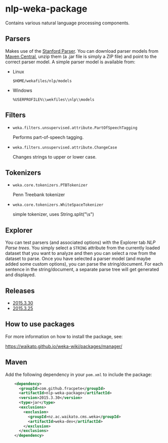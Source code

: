 nlp-weka-package
================

Contains various natural language processing components.

Parsers
-------

Makes use of the [Stanford Parser](http://nlp.stanford.edu/software/). You can download parser models from [Maven Central](http://search.maven.org/remotecontent?filepath=edu/stanford/nlp/stanford-parser/3.4.1/stanford-parser-3.4.1-models.jar), unzip them (a .jar file is simply a ZIP file) and point to the correct parser model. A simple parser model is available from:

* Linux

  `$HOME/wekafiles/nlp/models`

* Windows

  `%USERPROFILE%\\wekfiles\\nlp\\models`

Filters
-------

* `weka.filters.unsupervised.attribute.PartOfSpeechTagging`

  Performs part-of-speech tagging.

* `weka.filters.unsupervised.attribute.ChangeCase`

  Changes strings to upper or lower case.

Tokenizers
----------

* `weka.core.tokenizers.PTBTokenizer`

  Penn Treebank tokenizer

* `weka.core.tokenizers.WhiteSpaceTokenizer`

  simple tokenizer, uses String.split("\\s")

Explorer
--------

You can test parsers (and associated options) with the Explorer tab *NLP Parse trees*.
You simply select a `STRING` attribute from the currently loaded dataset that you
want to analyze and then you can select a row from the dataset to parse.
Once you have selected a parser model (and maybe added some custom options),
you can parse the string/document. For each sentence in the string/document,
a separate parse tree will get generated and displayed.


Releases
--------

* [2015.3.30](https://github.com/fracpete/nlp-weka-package/releases/download/v2015.3.30/nlp-2015.3.30.zip)
* [2015.3.25](https://github.com/fracpete/nlp-weka-package/releases/download/v2015.3.25/nlp-2015.3.25.zip)


How to use packages
-------------------

For more information on how to install the package, see:

https://waikato.github.io/weka-wiki/packages/manager/


Maven
------

Add the following dependency in your `pom.xml` to include the package:

```xml
    <dependency>
      <groupId>com.github.fracpete</groupId>
      <artifactId>nlp-weka-package</artifactId>
      <version>2015.3.30</version>
      <type>jar</type>
      <exclusions>
        <exclusion>
          <groupId>nz.ac.waikato.cms.weka</groupId>
          <artifactId>weka-dev</artifactId>
        </exclusion>
      </exclusions>
    </dependency>
```

